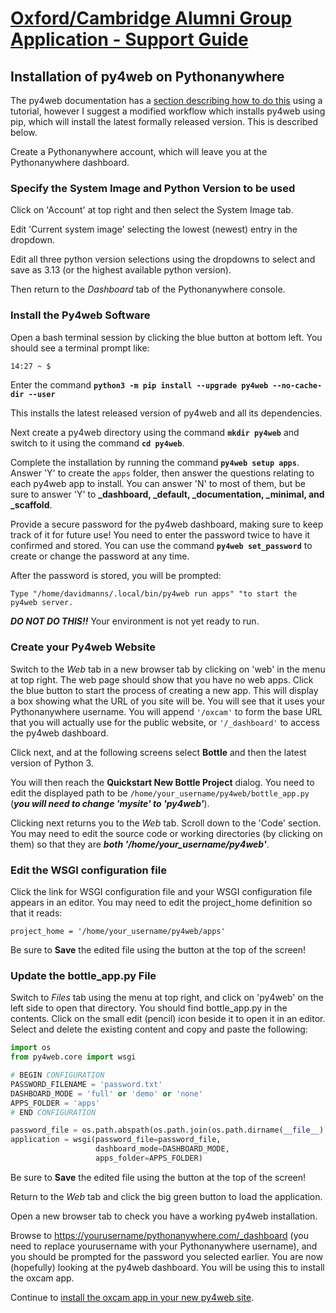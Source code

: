 # [Oxford/Cambridge Alumni Group Application - Support Guide](support.md)

## Installation of py4web on Pythonanywhere

The py4web documentation has a [section describing how to do this](https://py4web.com/_documentation/static/en/chapter-03.html#deployment-on-pythonanywhere-com) using a tutorial, however I suggest a modified workflow which installs py4web using pip, which will install the latest formally released version. This is described below.

Create a Pythonanywhere account, which will leave you at the Pythonanywhere dashboard.

### Specify the System Image and Python Version to be used

Click on 'Account' at top right and then select the System Image tab.

Edit 'Current system image' selecting the lowest (newest) entry in the dropdown.

Edit all three python version selections using the dropdowns to select and save as 3.13 (or the highest available python version).

Then return to the *Dashboard* tab of the Pythonanywhere console.

### Install the Py4web Software

Open a bash terminal session by clicking the blue button at bottom left. You should see a terminal prompt like:

```bash
14:27 ~ $
```

Enter the command **`python3 -m pip install --upgrade py4web --no-cache-dir --user`**

This installs the latest released version of py4web and all its dependencies.

Next create a py4web directory using the command **`mkdir py4web`** and switch to it using the command **`cd py4web`**.

Complete the installation by running the command **`py4web setup apps`**. Answer 'Y' to create the `apps` folder, then answer the questions relating to each py4web app to install. You can answer 'N' to most of them, but be sure to answer 'Y' to **_dashboard, _default, _documentation, _minimal, and _scaffold**.

Provide a secure password for the py4web dashboard, making sure to keep track of it for future use! You need to enter the password twice to have it confirmed and stored. You can use the command **`py4web set_password`** to create or change the password at any time.

After the password is stored, you will be prompted:

`Type "/home/davidmanns/.local/bin/py4web run apps" "to start the py4web server.`

***DO NOT DO THIS!!*** Your environment is not yet ready to run.

### Create your Py4web Website

Switch to the *Web* tab in a new browser tab by clicking on 'web' in the menu at top right. The web page should show that you have no web apps. Click the blue button to start the process of creating a new app. This will display a box showing what the URL of you site will be. You will see that it uses your Pythonanywhere username. You will append `'/oxcam'` to form the base URL that you will actually use for the public website, or `'/_dashboard'` to access the py4web dashboard.

Click next, and at the following screens select **Bottle** and then the latest version of Python 3.

You will then reach the **Quickstart New Bottle Project** dialog. You need to edit the displayed path to be `/home/your_username/py4web/bottle_app.py` (***you will need to change 'mysite' to 'py4web'***).

Clicking next returns you to the *Web* tab. Scroll down to the 'Code' section. You may need to edit the source code or working directories (by clicking on them) so that they are ***both '/home/your_username/py4web'***.

### Edit the WSGI configuration file

Click the link for WSGI configuration file and your WSGI configuration file appears in an editor. You may need to edit the project_home definition so that it reads:

`project_home = '/home/your_username/py4web/apps'`

Be sure to **Save** the edited file using the button at the top of the screen!

### Update the bottle_app.py File

Switch to *Files* tab using the menu at top right, and click on 'py4web' on the left side to open that directory. You should find bottle_app.py in the contents. Click on the small edit (pencil) icon beside it to open it in an editor. Select and delete the existing content and copy and paste the following:

```python
import os
from py4web.core import wsgi

# BEGIN CONFIGURATION
PASSWORD_FILENAME = 'password.txt'
DASHBOARD_MODE = 'full' or 'demo' or 'none'
APPS_FOLDER = 'apps'
# END CONFIGURATION

password_file = os.path.abspath(os.path.join(os.path.dirname(__file__), PASSWORD_FILENAME))
application = wsgi(password_file=password_file, 
                   dashboard_mode=DASHBOARD_MODE,
                   apps_folder=APPS_FOLDER)
```

Be sure to **Save** the edited file using the button at the top of the screen!

Return to the *Web* tab and click the big green button to load the application.

Open a new browser tab to check you have a working py4web installation.

Browse to [https://yourusername/pythonanywhere.com/_dashboard](https://yourusername/pythonanywhere.com/_dashboard) (you need to replace yourusername with your Pythonanywhere username), and you should be prompted for the password you selected earlier. You are now (hopefully) looking at the py4web dashboard. You will be using this to install the oxcam app.

Continue to [install the oxcam app in your new py4web site](install#download-the-latest-version-of-the-oxcam-software).
